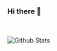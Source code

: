 ### Hi there 👋

<!-- 
[📑 PersonalPage](https://preinboth.github.io/)
-->

<br>

![Github Stats](https://github-readme-stats.vercel.app/api?username=preinboth&show_icons=truetheme=great-gatsby&count_private=true&theme=dark&custom_title=Stats)

<!--
**preinboth/preinboth** is a ✨ _special_ ✨ repository because its `README.md` (this file) appears on your GitHub profile.

Here are some ideas to get you started:

- 🔭 I’m currently working on ...
- 🌱 I’m currently learning ...
- 👯 I’m looking to collaborate on ...
- 🤔 I’m looking for help with ...
- 💬 Ask me about ...
- 📫 How to reach me: ...
- 😄 Pronouns: ...
- ⚡ Fun fact: ...
-->
